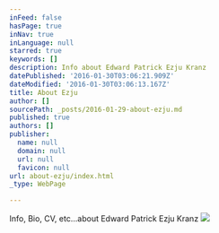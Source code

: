 ```yaml
---
inFeed: false
hasPage: true
inNav: true
inLanguage: null
starred: true
keywords: []
description: Info about Edward Patrick Ezju Kranz
datePublished: '2016-01-30T03:06:21.909Z'
dateModified: '2016-01-30T03:06:13.167Z'
title: About Ezju
author: []
sourcePath: _posts/2016-01-29-about-ezju.md
published: true
authors: []
publisher:
  name: null
  domain: null
  url: null
  favicon: null
url: about-ezju/index.html
_type: WebPage

---
```

Info, Bio, CV, etc...about Edward Patrick Ezju Kranz
![](https://the-grid-user-content.s3-us-west-2.amazonaws.com/7ad82a34-cb0d-40ad-af71-e2d3cfbe5182.jpg)